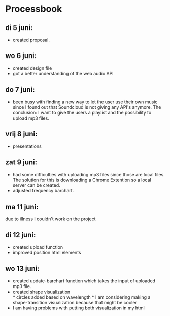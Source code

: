 # Processbook

## **di 5 juni**: 
*	created proposal.

## **wo 6 juni**: 
*	created design file
*	got a better understanding of the web audio API

## **do 7 juni**:
*	been busy with finding a new way to let the user use their own music since I found out that Soundcloud is not giving any API's anymore. The conclusion: I want to give the users a playlist and the possibility to upload mp3 files.

## **vrij 8 juni**: 
* 	presentations

## **zat 9 juni**: 
*	had some difficulties with uploading mp3 files since those are local files. The solution for this is downloading a Chrome Extention so a local server can be created.
* 	adjusted frequency barchart.

## **ma 11 juni**: 
due to illness I couldn't work on the project

## **di 12 juni**: 
*	created upload function
*	improved position html elements

## **wo 13 juni**: 
* 	created update-barchart function which takes the input of uploaded mp3 file.
*	created shape visualization 	
		*	circles added based on wavelength
		* 	I am considering making a shape-transition visualization because that might be cooler
*	I am having problems with putting both visualization in my html